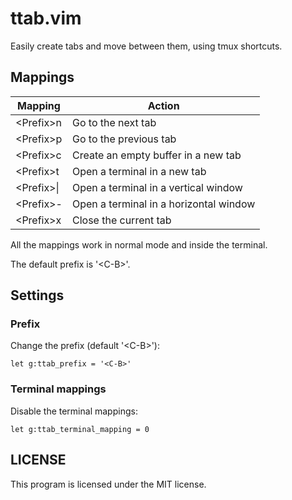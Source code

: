 # ttab.vim

Easily create tabs and move between them, using tmux shortcuts.

## Mappings

Mapping | Action
----------- | --------
\<Prefix>n  | Go to the next tab
\<Prefix>p  | Go to the previous tab
\<Prefix>c  | Create an empty buffer in a new tab
\<Prefix>t  | Open a terminal in a new tab
\<Prefix>\| | Open a terminal in a vertical window
\<Prefix>\- | Open a terminal in a horizontal window
\<Prefix>x  | Close the current tab

All the mappings work in normal mode and inside the terminal.

The default prefix is '\<C-B>'.

## Settings

### Prefix

Change the prefix (default '\<C-B>'):

```vimscript
let g:ttab_prefix = '<C-B>'
```

### Terminal mappings

Disable the terminal mappings:

```vimscript
let g:ttab_terminal_mapping = 0
```

## LICENSE

This program is licensed under the MIT license.
